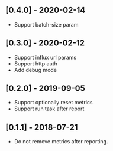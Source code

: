## [0.4.0] - 2020-02-14

* Support batch-size param

## [0.3.0] - 2020-02-12

* Support influx url params
* Support http auth
* Add debug mode

## [0.2.0] - 2019-09-05

* Support optionally reset metrics
* Support run task after report


## [0.1.1] - 2018-07-21

* Do not remove metrics after reporting.

